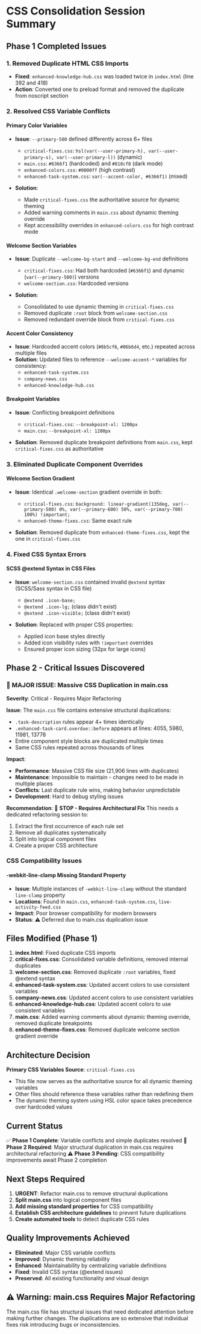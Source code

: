 # CSS Consolidation Session Summary

## Phase 1 Completed Issues

### 1. **Removed Duplicate HTML CSS Imports**
- **Fixed**: `enhanced-knowledge-hub.css` was loaded twice in `index.html` (line 392 and 418)
- **Action**: Converted one to preload format and removed the duplicate from noscript section

### 2. **Resolved CSS Variable Conflicts**

#### Primary Color Variables
- **Issue**: `--primary-500` defined differently across 6+ files
  - `critical-fixes.css`: `hsl(var(--user-primary-h), var(--user-primary-s), var(--user-primary-l))` (dynamic)
  - `main.css`: `#6366f1` (hardcoded) and `#818cf8` (dark mode)
  - `enhanced-colors.css`: `#0000ff` (high contrast)
  - `enhanced-task-system.css`: `var(--accent-color, #6366f1)` (mixed)

- **Solution**: 
  - Made `critical-fixes.css` the authoritative source for dynamic theming
  - Added warning comments in `main.css` about dynamic theming override
  - Kept accessibility overrides in `enhanced-colors.css` for high contrast mode

#### Welcome Section Variables
- **Issue**: Duplicate `--welcome-bg-start` and `--welcome-bg-end` definitions
  - `critical-fixes.css`: Had both hardcoded (`#6366f1`) and dynamic (`var(--primary-500)`) versions
  - `welcome-section.css`: Hardcoded versions

- **Solution**:
  - Consolidated to use dynamic theming in `critical-fixes.css`
  - Removed duplicate `:root` block from `welcome-section.css`
  - Removed redundant override block from `critical-fixes.css`

#### Accent Color Consistency
- **Issue**: Hardcoded accent colors (`#8b5cf6`, `#06b6d4`, etc.) repeated across multiple files
- **Solution**: Updated files to reference `--welcome-accent-*` variables for consistency:
  - `enhanced-task-system.css`
  - `company-news.css` 
  - `enhanced-knowledge-hub.css`

#### Breakpoint Variables
- **Issue**: Conflicting breakpoint definitions
  - `critical-fixes.css`: `--breakpoint-xl: 1200px`
  - `main.css`: `--breakpoint-xl: 1280px`

- **Solution**: Removed duplicate breakpoint definitions from `main.css`, kept `critical-fixes.css` as authoritative

### 3. **Eliminated Duplicate Component Overrides**

#### Welcome Section Gradient
- **Issue**: Identical `.welcome-section` gradient override in both:
  - `critical-fixes.css`: `background: linear-gradient(135deg, var(--primary-500) 0%, var(--primary-600) 50%, var(--primary-700) 100%) !important;`
  - `enhanced-theme-fixes.css`: Same exact rule

- **Solution**: Removed duplicate from `enhanced-theme-fixes.css`, kept the one in `critical-fixes.css`

### 4. **Fixed CSS Syntax Errors**

#### SCSS @extend Syntax in CSS Files
- **Issue**: `welcome-section.css` contained invalid `@extend` syntax (SCSS/Sass syntax in CSS file)
  - `@extend .icon-base;`
  - `@extend .icon-lg;` (class didn't exist)
  - `@extend .icon-visible;` (class didn't exist)

- **Solution**: Replaced with proper CSS properties:
  - Applied icon base styles directly
  - Added icon visibility rules with `!important` overrides
  - Ensured proper icon sizing (32px for large icons)

## Phase 2 - Critical Issues Discovered

### **🚨 MAJOR ISSUE: Massive CSS Duplication in main.css**

**Severity**: Critical - Requires Major Refactoring

**Issue**: The `main.css` file contains extensive structural duplications:
- `.task-description` rules appear 4+ times identically
- `.enhanced-task-card.overdue::before` appears at lines: 4055, 5980, 11981, 13778
- Entire component style blocks are duplicated multiple times
- Same CSS rules repeated across thousands of lines

**Impact**:
- **Performance**: Massive CSS file size (21,906 lines with duplicates)
- **Maintenance**: Impossible to maintain - changes need to be made in multiple places
- **Conflicts**: Last duplicate rule wins, making behavior unpredictable
- **Development**: Hard to debug styling issues

**Recommendation**: 
🛑 **STOP - Requires Architectural Fix**
This needs a dedicated refactoring session to:
1. Extract the first occurrence of each rule set
2. Remove all duplicates systematically  
3. Split into logical component files
4. Create a proper CSS architecture

### **CSS Compatibility Issues**

#### -webkit-line-clamp Missing Standard Property
- **Issue**: Multiple instances of `-webkit-line-clamp` without the standard `line-clamp` property
- **Locations**: Found in `main.css`, `enhanced-task-system.css`, `live-activity-feed.css`
- **Impact**: Poor browser compatibility for modern browsers
- **Status**: ⚠️ Deferred due to main.css duplication issue

## Files Modified (Phase 1)

1. **index.html**: Fixed duplicate CSS imports
2. **critical-fixes.css**: Consolidated variable definitions, removed internal duplicates  
3. **welcome-section.css**: Removed duplicate `:root` variables, fixed @extend syntax
4. **enhanced-task-system.css**: Updated accent colors to use consistent variables
5. **company-news.css**: Updated accent colors to use consistent variables
6. **enhanced-knowledge-hub.css**: Updated accent colors to use consistent variables
7. **main.css**: Added warning comments about dynamic theming override, removed duplicate breakpoints
8. **enhanced-theme-fixes.css**: Removed duplicate welcome section gradient override

## Architecture Decision

**Primary CSS Variables Source**: `critical-fixes.css`
- This file now serves as the authoritative source for all dynamic theming variables
- Other files should reference these variables rather than redefining them
- The dynamic theming system using HSL color space takes precedence over hardcoded values

## Current Status

✅ **Phase 1 Complete**: Variable conflicts and simple duplicates resolved
🛑 **Phase 2 Required**: Major structural duplication in main.css requires architectural refactoring
⚠️ **Phase 3 Pending**: CSS compatibility improvements await Phase 2 completion

## Next Steps Required

1. **URGENT**: Refactor main.css to remove structural duplications
2. **Split main.css** into logical component files
3. **Add missing standard properties** for CSS compatibility
4. **Establish CSS architecture guidelines** to prevent future duplications
5. **Create automated tools** to detect duplicate CSS rules

## Quality Improvements Achieved

- **Eliminated**: Major CSS variable conflicts
- **Improved**: Dynamic theming reliability
- **Enhanced**: Maintainability by centralizing variable definitions
- **Fixed**: Invalid CSS syntax (@extend issues)
- **Preserved**: All existing functionality and visual design

## ⚠️ Warning: main.css Requires Major Refactoring

The main.css file has structural issues that need dedicated attention before making further changes. The duplications are so extensive that individual fixes risk introducing bugs or inconsistencies.
